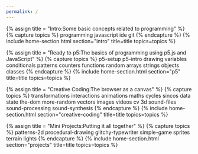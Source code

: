 ```yaml
---
permalink: /
---
```

<!-- Intro -->
{% assign title = "Intro:Some basic concepts related to programming" %}
{% capture topics %}
  programming
  javascript
  ide
  git
{% endcapture %}
{% include home-section.html section="intro" title=title topics=topics %}

<!-- P5 -->
{% assign title = "Ready to p5:The basics of programming using p5.js and JavaScript" %}
{% capture topics %}
  p5-setup
  p5-intro
  drawing
  variables
  conditionals
  patterns
  counters
  functions
  random
  arrays
  strings
  objects
  classes
{% endcapture %}
{% include home-section.html section="p5" title=title topics=topics %}

<!-- Creative Coding -->
{% assign title = "Creative Coding:The browser as a canvas" %}
{% capture topics %}
  transformations
  interactions
  animations
  maths
  cycles
  sincos
  data
  state
  the-dom
  more-random
  vectors
  images
  videos
  cv
  3d
  sound-files
  sound-processing
  sound-synthesis
{% endcapture %}
{% include home-section.html section="creative-coding" title=title topics=topics %}

<!-- Projects -->
{% assign title = "Mini Projects:Putting it all together" %}
{% capture topics %}
  patterns-2d
  procedural-drawing
  glitchy-typewriter
  simple-game
  sprites
  terrain
  lights
{% endcapture %}
{% include home-section.html section="projects" title=title topics=topics %}
